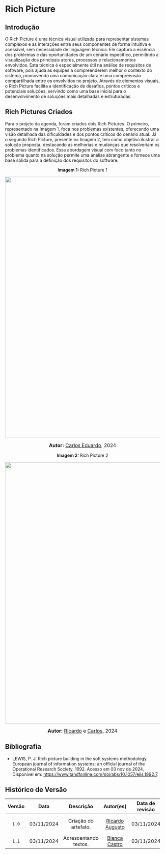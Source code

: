 # Rich Picture

## Introdução

O Rich Picture é uma técnica visual utilizada para representar sistemas complexos e as interações entre seus componentes de forma intuitiva e acessível, sem necessidade de linguagem técnica. Ele captura a essência dos problemas e das oportunidades de um cenário específico, permitindo a visualização dos principais atores, processos e relacionamentos envolvidos. Esta técnica é especialmente útil na análise de requisitos de software, pois ajuda as equipes a compreenderem melhor o contexto do sistema, promovendo uma comunicação clara e uma compreensão compartilhada entre os envolvidos no projeto. Através de elementos visuais, o Rich Picture facilita a identificação de desafios, pontos críticos e potenciais soluções, servindo como uma base inicial para o desenvolvimento de soluções mais detalhadas e estruturadas.

## Rich Pictures Criados

Para o projeto da agenda, foram criados dois Rich Pictures. O primeiro, representado na Imagem 1, foca nos problemas existentes, oferecendo uma visão detalhada das dificuldades e dos pontos críticos do cenário atual. Já o segundo Rich Picture, presente na Imagem 2, tem como objetivo ilustrar a solução proposta, destacando as melhorias e mudanças que resolveriam os problemas identificados. Essa abordagem visual com foco tanto no problema quanto na solução permite uma análise abrangente e fornece uma base sólida para a definição dos requisitos do software.

<p align="center" > <strong> Imagem 1:</Strong> Rich Picture 1</font> <gitbr></p>


<div style="text-align: center;">
    <img src="./Base/Assets/artefato_generalista/rich-picture/rich-picture1.png"  width="850px">
</div>
</center>

<font size="3"><p style="text-align: center"><b>Autor:</b>  [Carlos Eduardo](https://github.com/CADU110), 2024</p></font>


<p align="center" > <strong> Imagem 2:</Strong> Rich Picture 2</font> <gitbr></p>

<div style="text-align: center;">
    <img src="./Base/Assets/artefato_generalista/rich-picture/rich-picture2.png"  width="850px">
</div>
</center>

<font size="3"><p style="text-align: center"><b>Autor:</b>  [Ricardo](https://github.com/avmricardo) e [Carlos](https://github.com/CADU110), 2024</p></font>

## Bibliografia

- LEWIS, P. J. Rich picture building in the soft systems methodology. European journal of information systems: an official journal of the Operational Research Society, 1992. Acesso em 03 nov de 2024, Disponível em: <https://www.tandfonline.com/doi/abs/10.1057/ejis.1992.7>.

## Histórico de Versão
| Versão | Data | Descrição | Autor(es) | Data de revisão | Revisor(es) |
| :-: | :-: | :-: | :-: | :-: | :-: |
| `1.0` | 03/11/2024  | Criação do artefato. | [Ricardo Augusto](https://github.com/avmricardo) | 03/11/2024 | [Carlos Eduardo](https://github.com/CADU110), [Johnny](https://github.com/Johnnylopess) |
| `1.1` | 03/11/2024  | Acrescentando textos. |  [Bianca Castro](https://github.com/BiancaPatrocinio7) | 03/11/2024 | [Johnny](https://github.com/Johnnylopess) |
